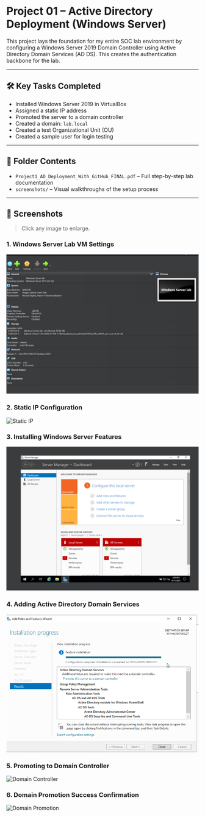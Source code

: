 # Project 01 – Active Directory Deployment (Windows Server)

This project lays the foundation for my entire SOC lab environment by configuring a Windows Server 2019 Domain Controller using Active Directory Domain Services (AD DS). This creates the authentication backbone for the lab.

---

## 🛠️ Key Tasks Completed

- Installed Windows Server 2019 in VirtualBox  
- Assigned a static IP address  
- Promoted the server to a domain controller  
- Created a domain: `lab.local`  
- Created a test Organizational Unit (OU)  
- Created a sample user for login testing  

---

## 📂 Folder Contents

- `Project1_AD_Deployment_With_GitHub_FINAL.pdf` – Full step-by-step lab documentation  
- `screenshots/` – Visual walkthroughs of the setup process

---

## 📸 Screenshots

> Click any image to enlarge.

### 1. Windows Server Lab VM Settings  
![VM Settings](./screenshots/Windows_Server_Lab_VM_Settings.png)

### 2. Static IP Configuration  
![Static IP](./screenshots/Static_IP_Creation.png)

### 3. Installing Windows Server Features  
![Server Install](./screenshots/Installed_Windows_Server_Complete.png)

### 4. Adding Active Directory Domain Services  
![AD Role](./screenshots/Active_Directory_Role_Installation.png)

### 5. Promoting to Domain Controller  
![Domain Controller](./screenshots/Domain_Controller_Creation_Completion.png)

### 6. Domain Promotion Success Confirmation  
![Domain Promotion](./screenshots/Domain_Promotion_Completed-Confirmation.png)

